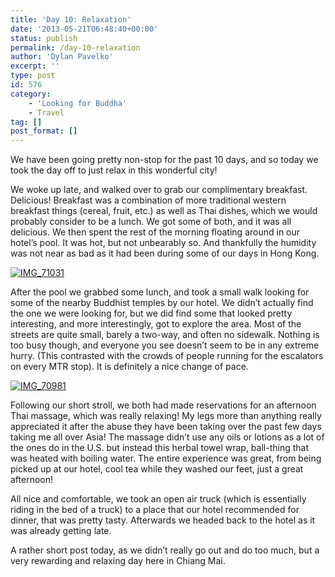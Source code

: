```yaml
---
title: 'Day 10: Relaxation'
date: '2013-05-21T06:48:40+00:00'
status: publish
permalink: /day-10-relaxation
author: 'Dylan Pavelko'
excerpt: ''
type: post
id: 576
category:
    - 'Looking for Buddha'
    - Travel
tag: []
post_format: []
---
```

We have been going pretty non-stop for the past 10 days, and so today we took the day off to just relax in this wonderful city!

We woke up late, and walked over to grab our complimentary breakfast. Delicious! Breakfast was a combination of more traditional western breakfast things (cereal, fruit, etc.) as well as Thai dishes, which we would probably consider to be a lunch. We got some of both, and it was all delicious. We then spent the rest of the morning floating around in our hotel’s pool. It was hot, but not unbearably so. And thankfully the humidity was not near as bad as it had been during some of our days in Hong Kong.

[![IMG_71031](https://i1.wp.com/www.dylanpavelko.com/blog/wp-content/uploads/2013/05/IMG_71031.jpg?resize=363%2C242)](https://i1.wp.com/www.dylanpavelko.com/blog/wp-content/uploads/2013/05/IMG_71031.jpg)

After the pool we grabbed some lunch, and took a small walk looking for some of the nearby Buddhist temples by our hotel. We didn’t actually find the one we were looking for, but we did find some that looked pretty interesting, and more interestingly, got to explore the area. Most of the streets are quite small, barely a two-way, and often no sidewalk. Nothing is too busy though, and everyone you see doesn’t seem to be in any extreme hurry. (This contrasted with the crowds of people running for the escalators on every MTR stop). It is definitely a nice change of pace.

[![IMG_70981](https://i1.wp.com/www.dylanpavelko.com/blog/wp-content/uploads/2013/05/IMG_70981.jpg?resize=420%2C630)](https://i1.wp.com/www.dylanpavelko.com/blog/wp-content/uploads/2013/05/IMG_70981.jpg)

Following our short stroll, we both had made reservations for an afternoon Thai massage, which was really relaxing! My legs more than anything really appreciated it after the abuse they have been taking over the past few days taking me all over Asia! The massage didn’t use any oils or lotions as a lot of the ones do in the U.S. but instead this herbal towel wrap, ball-thing that was heated with boiling water. The entire experience was great, from being picked up at our hotel, cool tea while they washed our feet, just a great afternoon!

All nice and comfortable, we took an open air truck (which is essentially riding in the bed of a truck) to a place that our hotel recommended for dinner, that was pretty tasty. Afterwards we headed back to the hotel as it was already getting late.

A rather short post today, as we didn’t really go out and do too much, but a very rewarding and relaxing day here in Chiang Mai.
